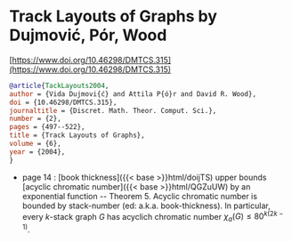 # Track Layouts of Graphs by Dujmović, Pór, Wood

[https://www.doi.org/10.46298/DMTCS.315](https://www.doi.org/10.46298/DMTCS.315)

```bibtex
@article{TackLayouts2004,
author = {Vida Dujmovi{ć} and Attila P{ó}r and David R. Wood},
doi = {10.46298/DMTCS.315},
journaltitle = {Discret. Math. Theor. Comput. Sci.},
number = {2},
pages = {497--522},
title = {Track Layouts of Graphs},
volume = {6},
year = {2004},
}
```
* page 14 : [book thickness]({{< base >}}html/doijTS) upper bounds [acyclic chromatic number]({{< base >}}html/QGZuUW) by an exponential function -- Theorem 5. Acyclic chromatic number is bounded by stack-number (ed: a.k.a. book-thickness). In particular, every $k$-stack graph $G$ has acyclich chromatic number $\chi_a(G) \le 80^{k(2k-1)}$.